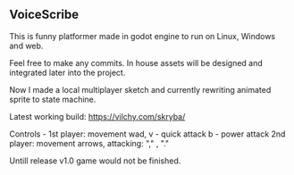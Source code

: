 ## VoiceScribe

This is funny platformer made in godot engine to run on Linux, Windows and web.

Feel free to make any commits. In house assets will be designed and integrated later into the project.

Now I made a local multiplayer sketch and currently rewriting animated sprite to state machine.

Latest working build: https://vilchy.com/skryba/

Controls - 1st player: movement wad, v - quick attack b - power attack
2nd player: movement arrows, attacking: "," , "."


 
Untill release v1.0 game would not be finished.





